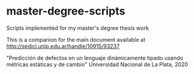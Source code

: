 # master-degree-scripts
Scripts implemented for my master's degree thesis work

This is a companion for the main document available at http://sedici.unlp.edu.ar/handle/10915/93237

"Predicción de defectos en un lenguaje dinámicamente tipado usando métricas estáticas y de cambio"
Universidad Nacional de La Plata, 2020

